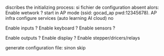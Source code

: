 discribes the initializing process:
si fichier de configuration absent alors:
  Enable wetwork ?
    start in AP mode (ssid: gocad_ap pwd:12345678).
      AP
      infra
        configure services (auto learning AI cloud)
      no

  Enable inputs ?
    Enable keyboard ?
    Enable sensors ?
  
  Enable outputs ?
    Enable display ?
    Enable stepper/dricers/relays

  generate configuration file:
  sinon skip
